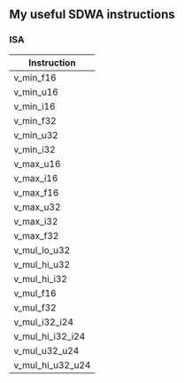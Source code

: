 ## My useful SDWA instructions


### ISA
| Instruction   | 
| ------------- |
| v_min_f16     |
| v_min_u16 |
| v_min_i16 |
| v_min_f32 |
| v_min_u32 |
| v_min_i32 |
| v_max_u16 |
| v_max_i16 |
| v_max_f16 |
| v_max_u32 |
| v_max_i32 |
| v_max_f32 |
| v_mul_lo_u32 |
| v_mul_hi_u32|
| v_mul_hi_i32 |
| v_mul_f16 |
| v_mul_f32 |
| v_mul_i32_i24  |
| v_mul_hi_i32_i24 |
| v_mul_u32_u24 |
| v_mul_hi_u32_u24 |
